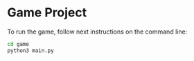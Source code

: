 # Game Project

To run the game, follow next instructions on the command line:

```sh
cd game
python3 main.py
```